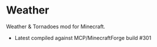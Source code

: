 Weather
=======

Weather &amp; Tornadoes mod for Minecraft.

- Latest compiled against MCP/MinecraftForge build #301
